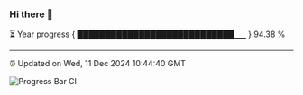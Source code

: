 ### Hi there 👋

⏳ Year progress { ████████████████████████████▁▁ } 94.38 %

---

⏰ Updated on Wed, 11 Dec 2024 10:44:40 GMT

![Progress Bar CI](https://github.com/IshwaranRudhara/GIT-ACTION/workflows/Progress%20Bar%20CI/badge.svg)
